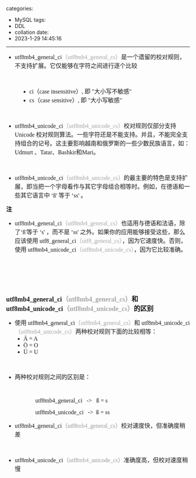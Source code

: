 categories:
- MySQL
tags:
- DDL
- collation
date:
- 2023-1-29 14:45:16
---

<ul style="list-style-type:disc">
    <li><span style="font-size:12.0pt"><span style="font-family:&quot;Comic Sans MS&quot;">utf8</span></span><span
            style="font-size:12.0pt"><span style="font-family:&quot;Comic Sans MS&quot;">mb4</span></span><span
            style="font-size:12.0pt"><span style="font-family:&quot;Comic Sans MS&quot;">_general_ci</span></span><span
            style="font-size:12.0pt"><span style="font-family:&quot;Microsoft YaHei UI&quot;"><span
                    style="color:#a5a5a5">（</span></span></span><span style="font-size:12.0pt"><span
                style="font-family:&quot;Comic Sans MS&quot;"><span style="color:#a5a5a5">utf8</span></span></span><span
            style="font-size:12.0pt"><span style="font-family:&quot;Comic Sans MS&quot;"><span
                    style="color:#a5a5a5">mb4</span></span></span><span style="font-size:12.0pt"><span
                style="font-family:&quot;Comic Sans MS&quot;"><span
                    style="color:#a5a5a5">_general_c</span></span></span><span style="font-size:12.0pt"><span
                style="font-family:&quot;Comic Sans MS&quot;"><span style="color:#a5a5a5">s</span></span></span><span
            style="font-size:12.0pt"><span style="font-family:&quot;Microsoft YaHei UI&quot;"><span
                    style="color:#a5a5a5">）</span></span></span><span style="font-size:12.0pt"><span
                style="font-family:&quot;Microsoft YaHei UI&quot;">是一个遗留的校对规则，不支持扩展。它仅能够在字符之间进行逐个比较</span></span></li>
</ul>
<p><span style="font-size:12.0pt"><span style="font-family:&quot;Comic Sans MS&quot;">&nbsp;</span></span></p>
<ul style="list-style-type: disc; margin-left: 40px;">
    <li><span style="font-size:12.0pt"><span style="font-family:&quot;Comic Sans MS&quot;">ci</span></span><span
            style="font-size:12.0pt"><span style="font-family:&quot;Microsoft YaHei UI&quot;">（</span></span><span
            style="font-size:12.0pt"><span style="font-family:&quot;Comic Sans MS&quot;">c</span></span><span
            style="font-size:12.0pt"><span style="font-family:&quot;Comic Sans MS&quot;">ase
                insensitive</span></span><span style="font-size:12.0pt"><span
                style="font-family:&quot;Microsoft YaHei UI&quot;">）</span></span><span style="font-size:12.0pt"><span
                style="font-family:&quot;Comic Sans MS&quot;">,</span></span> <span style="font-size:12.0pt"><span
                style="font-family:&quot;Microsoft YaHei UI&quot;">即</span></span><span style="font-size:12.0pt"><span
                style="font-family:&quot;Comic Sans MS&quot;"> "</span></span><span style="font-size:12.0pt"><span
                style="font-family:&quot;Microsoft YaHei UI&quot;">大小写不敏感</span></span><span
            style="font-size:12.0pt"><span style="font-family:&quot;Comic Sans MS&quot;">"</span></span></li>
    <li><span style="font-size:12.0pt"><span style="font-family:&quot;Comic Sans MS&quot;">cs</span></span><span
            style="font-size:12.0pt"><span style="font-family:&quot;Microsoft YaHei UI&quot;">（</span></span><span
            style="font-size:12.0pt"><span style="font-family:&quot;Comic Sans MS&quot;">c</span></span><span
            style="font-size:12.0pt"><span style="font-family:&quot;Comic Sans MS&quot;">ase
                sensitive</span></span><span style="font-size:12.0pt"><span
                style="font-family:&quot;Microsoft YaHei UI&quot;">）</span></span><span style="font-size:12.0pt"><span
                style="font-family:&quot;Comic Sans MS&quot;">,</span></span> <span style="font-size:12.0pt"><span
                style="font-family:&quot;Microsoft YaHei UI&quot;">即</span></span><span style="font-size:12.0pt"><span
                style="font-family:&quot;Comic Sans MS&quot;"> "</span></span><span style="font-size:12.0pt"><span
                style="font-family:&quot;Microsoft YaHei UI&quot;">大小写敏感</span></span><span
            style="font-size:12.0pt"><span style="font-family:&quot;Comic Sans MS&quot;">"</span></span></li>
</ul>
<p><span style="font-size:12.0pt"><span style="font-family:&quot;Comic Sans MS&quot;">&nbsp;</span></span></p>
<ul style="list-style-type:disc">
    <li><span style="font-size:12.0pt"><span style="font-family:&quot;Comic Sans MS&quot;">utf8</span></span><span
            style="font-size:12.0pt"><span style="font-family:&quot;Comic Sans MS&quot;">mb4</span></span><span
            style="font-size:12.0pt"><span style="font-family:&quot;Comic Sans MS&quot;">_unicode_ci</span></span><span
            style="font-size:12.0pt"><span style="font-family:&quot;Microsoft YaHei UI&quot;"><span
                    style="color:#a5a5a5">（</span></span></span><span style="font-size:12.0pt"><span
                style="font-family:&quot;Comic Sans MS&quot;"><span style="color:#a5a5a5">utf8</span></span></span><span
            style="font-size:12.0pt"><span style="font-family:&quot;Comic Sans MS&quot;"><span
                    style="color:#a5a5a5">mb4</span></span></span><span style="font-size:12.0pt"><span
                style="font-family:&quot;Comic Sans MS&quot;"><span
                    style="color:#a5a5a5">_unicode_c</span></span></span><span style="font-size:12.0pt"><span
                style="font-family:&quot;Comic Sans MS&quot;"><span style="color:#a5a5a5">s</span></span></span><span
            style="font-size:12.0pt"><span style="font-family:&quot;Microsoft YaHei UI&quot;"><span
                    style="color:#a5a5a5">）</span></span></span><span style="font-size:12.0pt"><span
                style="font-family:&quot;Microsoft YaHei UI&quot;">校对规则仅部分⽀持</span></span> <span
            style="font-size:12.0pt"><span style="font-family:&quot;Comic Sans MS&quot;">Unicode</span></span> <span
            style="font-size:12.0pt"><span
                style="font-family:&quot;Microsoft YaHei UI&quot;">校对规则算法。⼀些字符还是不能⽀持。并且，不能完全⽀持组合的记号。这主要影响越南和俄罗斯的⼀些少数民族语⾔，如：</span></span><span
            style="font-size:12.0pt"><span style="font-family:&quot;Comic Sans MS&quot;">Udmurt </span></span><span
            style="font-size:12.0pt"><span style="font-family:&quot;Microsoft YaHei UI&quot;">、</span></span><span
            style="font-size:12.0pt"><span style="font-family:&quot;Comic Sans MS&quot;">Tatar</span></span><span
            style="font-size:12.0pt"><span style="font-family:&quot;Microsoft YaHei UI&quot;">、</span></span><span
            style="font-size:12.0pt"><span style="font-family:&quot;Comic Sans MS&quot;">Bashkir</span></span><span
            style="font-size:12.0pt"><span style="font-family:&quot;Microsoft YaHei UI&quot;">和</span></span><span
            style="font-size:12.0pt"><span style="font-family:&quot;Comic Sans MS&quot;">Mari</span></span><span
            style="font-size:12.0pt"><span style="font-family:&quot;Microsoft YaHei UI&quot;">。</span></span></li>
</ul>
<p><span style="font-size:12.0pt"><span style="font-family:&quot;Comic Sans MS&quot;">&nbsp;</span></span></p>
<ul style="list-style-type:disc">
    <li><span style="font-size:12.0pt"><span style="font-family:&quot;Comic Sans MS&quot;">utf8</span></span><span
            style="font-size:12.0pt"><span style="font-family:&quot;Comic Sans MS&quot;">mb4</span></span><span
            style="font-size:12.0pt"><span style="font-family:&quot;Comic Sans MS&quot;">_unicode_ci</span></span><span
            style="font-size:12.0pt"><span style="font-family:&quot;Microsoft YaHei UI&quot;"><span
                    style="color:#a5a5a5">（</span></span></span><span style="font-size:12.0pt"><span
                style="font-family:&quot;Comic Sans MS&quot;"><span style="color:#a5a5a5">utf8</span></span></span><span
            style="font-size:12.0pt"><span style="font-family:&quot;Comic Sans MS&quot;"><span
                    style="color:#a5a5a5">mb4</span></span></span><span style="font-size:12.0pt"><span
                style="font-family:&quot;Comic Sans MS&quot;"><span
                    style="color:#a5a5a5">_unicode_c</span></span></span><span style="font-size:12.0pt"><span
                style="font-family:&quot;Comic Sans MS&quot;"><span style="color:#a5a5a5">s</span></span></span><span
            style="font-size:12.0pt"><span style="font-family:&quot;Microsoft YaHei UI&quot;"><span
                    style="color:#a5a5a5">）</span></span></span><span style="font-size:12.0pt"><span
                style="font-family:&quot;Microsoft YaHei UI&quot;">的最主要的特⾊是⽀持扩展，即当把⼀个字母看作与其它字母组合相等时。例如，在德语和⼀些其它语⾔中</span></span>
        <span style="font-size:12.0pt"><span style="font-family:&quot;Comic Sans MS&quot;">‘ß'</span></span> <span
            style="font-size:12.0pt"><span style="font-family:&quot;Microsoft YaHei UI&quot;">等于</span></span> <span
            style="font-size:12.0pt"><span style="font-family:&quot;Comic Sans MS&quot;">‘ss'</span></span> <span
            style="font-size:12.0pt"><span style="font-family:&quot;Microsoft YaHei UI&quot;">。</span></span>
    </li>
</ul>
<p><span style="font-size:12.0pt"><span
            style="font-family:&quot;Microsoft YaHei UI&quot;"><strong>注</strong></span></span></p>
<ul style="list-style-type:disc">
    <li><span style="font-size:12.0pt"><span style="font-family:&quot;Comic Sans MS&quot;">utf8</span></span><span
            style="font-size:12.0pt"><span style="font-family:&quot;Comic Sans MS&quot;">mb4</span></span><span
            style="font-size:12.0pt"><span style="font-family:&quot;Comic Sans MS&quot;">_general_ci</span></span><span
            style="font-size:12.0pt"><span style="font-family:&quot;Microsoft YaHei UI&quot;"><span
                    style="color:#a5a5a5">（</span></span></span><span style="font-size:12.0pt"><span
                style="font-family:&quot;Comic Sans MS&quot;"><span style="color:#a5a5a5">utf8</span></span></span><span
            style="font-size:12.0pt"><span style="font-family:&quot;Comic Sans MS&quot;"><span
                    style="color:#a5a5a5">mb4</span></span></span><span style="font-size:12.0pt"><span
                style="font-family:&quot;Comic Sans MS&quot;"><span
                    style="color:#a5a5a5">_general_c</span></span></span><span style="font-size:12.0pt"><span
                style="font-family:&quot;Comic Sans MS&quot;"><span style="color:#a5a5a5">s</span></span></span><span
            style="font-size:12.0pt"><span style="font-family:&quot;Microsoft YaHei UI&quot;"><span
                    style="color:#a5a5a5">）</span></span></span><span style="font-size:12.0pt"><span
                style="font-family:&quot;Microsoft YaHei UI&quot;">也适用与德语和法语，除了</span></span><span
            style="font-size:12.0pt"><span style="font-family:&quot;Comic Sans MS&quot;">‘ß'</span></span><span
            style="font-size:12.0pt"><span style="font-family:&quot;Microsoft YaHei UI&quot;">等于</span></span> <span
            style="font-size:12.0pt"><span style="font-family:&quot;Comic Sans MS&quot;">‘s'</span></span> <span
            style="font-size:12.0pt"><span style="font-family:&quot;Microsoft YaHei UI&quot;">，而不是</span></span> <span
            style="font-size:12.0pt"><span style="font-family:&quot;Comic Sans MS&quot;">‘ss'</span></span> <span
            style="font-size:12.0pt"><span
                style="font-family:&quot;Microsoft YaHei UI&quot;">之外。如果你的应用能够接受这些，那么应该使用</span></span> <span
            style="font-size:12.0pt"><span
                style="font-family:&quot;Comic Sans MS&quot;">utf8_general_ci</span></span><span
            style="font-size:12.0pt"><span style="font-family:&quot;Microsoft YaHei UI&quot;"><span
                    style="color:#a5a5a5">（</span></span></span><span style="font-size:12.0pt"><span
                style="font-family:&quot;Comic Sans MS&quot;"><span
                    style="color:#a5a5a5">utf8_general_c</span></span></span><span style="font-size:12.0pt"><span
                style="font-family:&quot;Comic Sans MS&quot;"><span style="color:#a5a5a5">s</span></span></span><span
            style="font-size:12.0pt"><span style="font-family:&quot;Microsoft YaHei UI&quot;"><span
                    style="color:#a5a5a5">）</span></span></span><span style="font-size:12.0pt"><span
                style="font-family:&quot;Microsoft YaHei UI&quot;">，因为它速度快。否则，使用</span></span> <span
            style="font-size:12.0pt"><span style="font-family:&quot;Comic Sans MS&quot;">utf8</span></span><span
            style="font-size:12.0pt"><span style="font-family:&quot;Comic Sans MS&quot;">mb4</span></span><span
            style="font-size:12.0pt"><span style="font-family:&quot;Comic Sans MS&quot;">_unicode_ci</span></span><span
            style="font-size:12.0pt"><span style="font-family:&quot;Microsoft YaHei UI&quot;"><span
                    style="color:#a5a5a5">（</span></span></span><span style="font-size:12.0pt"><span
                style="font-family:&quot;Comic Sans MS&quot;"><span style="color:#a5a5a5">utf8</span></span></span><span
            style="font-size:12.0pt"><span style="font-family:&quot;Comic Sans MS&quot;"><span
                    style="color:#a5a5a5">mb4</span></span></span><span style="font-size:12.0pt"><span
                style="font-family:&quot;Comic Sans MS&quot;"><span
                    style="color:#a5a5a5">_unicode_c</span></span></span><span style="font-size:12.0pt"><span
                style="font-family:&quot;Comic Sans MS&quot;"><span style="color:#a5a5a5">s</span></span></span><span
            style="font-size:12.0pt"><span style="font-family:&quot;Microsoft YaHei UI&quot;"><span
                    style="color:#a5a5a5">）</span></span></span><span style="font-size:12.0pt"><span
                style="font-family:&quot;Microsoft YaHei UI&quot;">，因为它比较准确。</span></span></li>
</ul>
<p><span style="font-size:12.0pt"><span style="font-family:&quot;Comic Sans MS&quot;">&nbsp;</span></span></p>
<p><span style="font-size:12.0pt"><span style="font-family:&quot;Comic Sans MS&quot;">&nbsp;</span></span></p>
<p><span style="font-size:12.0pt"><span style="font-family:&quot;Comic Sans MS&quot;">&nbsp;</span></span></p>
<p><span style="font-size:13.5pt"><strong><span
                style="font-family:&quot;Comic Sans MS&quot;">utf8</span></strong><strong><span
                style="font-family:&quot;Comic Sans MS&quot;">mb4</span></strong><strong><span
                style="font-family:&quot;Comic Sans MS&quot;">_general_ci</span></strong><strong><span
                style="font-family:&quot;Microsoft YaHei UI&quot;"><span
                    style="color:#a5a5a5">（</span></span></strong><strong><span
                style="font-family:&quot;Comic Sans MS&quot;"><span
                    style="color:#a5a5a5">utf8</span></span></strong><strong><span
                style="font-family:&quot;Comic Sans MS&quot;"><span
                    style="color:#a5a5a5">mb4</span></span></strong><strong><span
                style="font-family:&quot;Comic Sans MS&quot;"><span
                    style="color:#a5a5a5">_general_c</span></span></strong><strong><span
                style="font-family:&quot;Comic Sans MS&quot;"><span
                    style="color:#a5a5a5">s</span></span></strong><strong><span
                style="font-family:&quot;Microsoft YaHei UI&quot;"><span
                    style="color:#a5a5a5">）</span></span></strong><strong><span
                style="font-family:&quot;Microsoft YaHei UI&quot;">和</span></strong> <strong><span
                style="font-family:&quot;Comic Sans MS&quot;">utf8</span></strong><strong><span
                style="font-family:&quot;Comic Sans MS&quot;">mb4</span></strong><strong><span
                style="font-family:&quot;Comic Sans MS&quot;">_unicode_ci</span></strong><strong><span
                style="font-family:&quot;Microsoft YaHei UI&quot;"><span
                    style="color:#a5a5a5">（</span></span></strong><strong><span
                style="font-family:&quot;Comic Sans MS&quot;"><span
                    style="color:#a5a5a5">utf8</span></span></strong><strong><span
                style="font-family:&quot;Comic Sans MS&quot;"><span
                    style="color:#a5a5a5">mb4</span></span></strong><strong><span
                style="font-family:&quot;Comic Sans MS&quot;"><span
                    style="color:#a5a5a5">_unicode_c</span></span></strong><strong><span
                style="font-family:&quot;Comic Sans MS&quot;"><span
                    style="color:#a5a5a5">s</span></span></strong><strong><span
                style="font-family:&quot;Microsoft YaHei UI&quot;"><span
                    style="color:#a5a5a5">）</span></span></strong><strong><span
                style="font-family:&quot;Microsoft YaHei UI&quot;">的区别</span></strong></span></p>
<ul style="list-style-type:disc">
    <li><span style="font-size:12.0pt"><span style="font-family:&quot;Microsoft YaHei UI&quot;">使用</span></span> <span
            style="font-size:12.0pt"><span style="font-family:&quot;Comic Sans MS&quot;">utf8</span></span><span
            style="font-size:12.0pt"><span style="font-family:&quot;Comic Sans MS&quot;">mb4</span></span><span
            style="font-size:12.0pt"><span style="font-family:&quot;Comic Sans MS&quot;">_general_ci</span></span><span
            style="font-size:12.0pt"><span style="font-family:&quot;Microsoft YaHei UI&quot;"><span
                    style="color:#a5a5a5">（</span></span></span><span style="font-size:12.0pt"><span
                style="font-family:&quot;Comic Sans MS&quot;"><span style="color:#a5a5a5">utf8</span></span></span><span
            style="font-size:12.0pt"><span style="font-family:&quot;Comic Sans MS&quot;"><span
                    style="color:#a5a5a5">mb4</span></span></span><span style="font-size:12.0pt"><span
                style="font-family:&quot;Comic Sans MS&quot;"><span
                    style="color:#a5a5a5">_general_c</span></span></span><span style="font-size:12.0pt"><span
                style="font-family:&quot;Comic Sans MS&quot;"><span style="color:#a5a5a5">s</span></span></span><span
            style="font-size:12.0pt"><span style="font-family:&quot;Microsoft YaHei UI&quot;"><span
                    style="color:#a5a5a5">）</span></span></span><span style="font-size:12.0pt"><span
                style="font-family:&quot;Microsoft YaHei UI&quot;">和</span></span> <span style="font-size:12.0pt"><span
                style="font-family:&quot;Comic Sans MS&quot;">utf8</span></span><span style="font-size:12.0pt"><span
                style="font-family:&quot;Comic Sans MS&quot;">mb4</span></span><span style="font-size:12.0pt"><span
                style="font-family:&quot;Comic Sans MS&quot;">_unicode_ci</span></span><span
            style="font-size:12.0pt"><span style="font-family:&quot;Microsoft YaHei UI&quot;"><span
                    style="color:#a5a5a5">（</span></span></span><span style="font-size:12.0pt"><span
                style="font-family:&quot;Comic Sans MS&quot;"><span style="color:#a5a5a5">utf8</span></span></span><span
            style="font-size:12.0pt"><span style="font-family:&quot;Comic Sans MS&quot;"><span
                    style="color:#a5a5a5">mb4</span></span></span><span style="font-size:12.0pt"><span
                style="font-family:&quot;Comic Sans MS&quot;"><span
                    style="color:#a5a5a5">_unicode_c</span></span></span><span style="font-size:12.0pt"><span
                style="font-family:&quot;Comic Sans MS&quot;"><span style="color:#a5a5a5">s</span></span></span><span
            style="font-size:12.0pt"><span style="font-family:&quot;Microsoft YaHei UI&quot;"><span
                    style="color:#a5a5a5">）</span></span></span><span style="font-size:12.0pt"><span
                style="font-family:&quot;Microsoft YaHei UI&quot;">两种校对规则下面的比较相等：</span></span>
        <ul style="list-style-type:disc">
            <li><span style="font-size:12.0pt"><span style="font-family:&quot;Comic Sans MS&quot;">Ä = A</span></span>
            </li>
            <li><span style="font-size:12.0pt"><span style="font-family:&quot;Comic Sans MS&quot;">Ö = O</span></span>
            </li>
            <li><span style="font-size:12.0pt"><span style="font-family:&quot;Comic Sans MS&quot;">Ü = U</span></span>
            </li>
        </ul>
    </li>
</ul>
<p><span style="font-size:12.0pt"><span style="font-family:&quot;Comic Sans MS&quot;">&nbsp;</span></span></p>
<ul style="list-style-type:disc">
    <li><span style="font-size:12.0pt"><span
                style="font-family:&quot;Microsoft YaHei UI&quot;">两种校对规则之间的区别是：</span></span></li>
</ul>
<p><span style="font-size:12.0pt"><span style="font-family:&quot;Microsoft YaHei UI&quot;"></span></span><br></p>
<p style="margin-left: 80px;"><span style="font-size:12.0pt"><span
            style="font-family:&quot;Microsoft YaHei UI&quot;"></span><span
            style="font-family:&quot;Comic Sans MS&quot;">utf8mb4_general_ci&nbsp; &nbsp;-&gt;&nbsp; &nbsp;ß =
            s</span></span><br></p>
<p style="margin-left: 80px;"><span style="font-size:12.0pt"><span
            style="font-family:&quot;Comic Sans MS&quot;">utf8mb4_unicode_ci&nbsp; &nbsp;-&gt;&nbsp;&nbsp;ß =
            ss</span></span><br></p>
<ul style="list-style-type:disc">
    <li><span style="font-size:12.0pt"><span style="font-family:&quot;Comic Sans MS&quot;">utf8</span></span><span
            style="font-size:12.0pt"><span style="font-family:&quot;Comic Sans MS&quot;">mb4</span></span><span
            style="font-size:12.0pt"><span style="font-family:&quot;Comic Sans MS&quot;">_general_ci</span></span><span
            style="font-size:12.0pt"><span style="font-family:&quot;Microsoft YaHei UI&quot;"><span
                    style="color:#979797">（</span></span></span><span style="font-size:12.0pt"><span
                style="font-family:&quot;Comic Sans MS&quot;"><span style="color:#979797">utf8</span></span></span><span
            style="font-size:12.0pt"><span style="font-family:&quot;Comic Sans MS&quot;"><span
                    style="color:#a5a5a5">mb4</span></span></span><span style="font-size:12.0pt"><span
                style="font-family:&quot;Comic Sans MS&quot;"><span
                    style="color:#979797">_general_c</span></span></span><span style="font-size:12.0pt"><span
                style="font-family:&quot;Comic Sans MS&quot;"><span style="color:#979797">s</span></span></span><span
            style="font-size:12.0pt"><span style="font-family:&quot;Microsoft YaHei UI&quot;"><span
                    style="color:#979797">）</span></span></span><span style="font-size:12.0pt"><span
                style="font-family:&quot;Microsoft YaHei UI&quot;">校对速度快，但准确度稍差</span></span></li>
</ul>
<p><span style="font-size:12.0pt"><span style="font-family:&quot;Microsoft YaHei UI&quot;">&nbsp;</span></span></p>
<ul style="list-style-type:disc">
    <li><span style="font-size:12.0pt"><span style="font-family:&quot;Comic Sans MS&quot;">utf8</span></span><span
            style="font-size:12.0pt"><span style="font-family:&quot;Comic Sans MS&quot;">mb4</span></span><span
            style="font-size:12.0pt"><span style="font-family:&quot;Comic Sans MS&quot;">_unicode_ci</span></span><span
            style="font-size:12.0pt"><span style="font-family:&quot;Microsoft YaHei UI&quot;"><span
                    style="color:#979797">（</span></span></span><span style="font-size:12.0pt"><span
                style="font-family:&quot;Comic Sans MS&quot;"><span style="color:#979797">utf8</span></span></span><span
            style="font-size:12.0pt"><span style="font-family:&quot;Comic Sans MS&quot;"><span
                    style="color:#a5a5a5">mb4</span></span></span><span style="font-size:12.0pt"><span
                style="font-family:&quot;Comic Sans MS&quot;"><span
                    style="color:#979797">_unicode_c</span></span></span><span style="font-size:12.0pt"><span
                style="font-family:&quot;Comic Sans MS&quot;"><span style="color:#979797">s</span></span></span><span
            style="font-size:12.0pt"><span style="font-family:&quot;Microsoft YaHei UI&quot;"><span
                    style="color:#979797">）</span></span></span><span style="font-size:12.0pt"><span
                style="font-family:&quot;Microsoft YaHei UI&quot;">准确度高，但校对速度稍慢</span></span></li>
</ul>